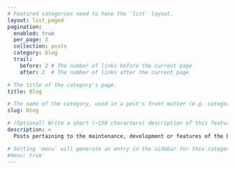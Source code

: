 ```yaml
---
# Featured categories need to have the `list` layout.
layout: list_paged
pagination: 
  enabled: true
  per_page: 2
  collection: posts
  category: blog
  trail: 
    before: 2 # The number of links before the current page
    after: 2  # The number of links after the current page

# The title of the category's page.
title: Blog

# The name of the category, used in a post's front matter (e.g. category: <slug>).
slug: blog

# (Optional) Write a short (~150 characters) description of this featured category.
description: >
  Posts pertaining to the maintenance, development or features of the blog.

# Setting `menu` will generate an entry in the sidebar for this category.
#menu: true
---
```

